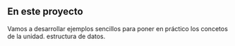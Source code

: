 ## En este proyecto 
Vamos a desarrollar ejemplos sencillos para poner en práctico
los concetos de la unidad.   estructura de datos.